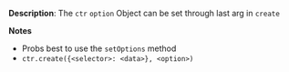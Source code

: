 __Description__: The `ctr` `option` Object can be set through last arg in `create`

__Notes__

+ Probs best to use the `setOptions` method
+ `ctr.create({<selector>: <data>}, <option>)`
